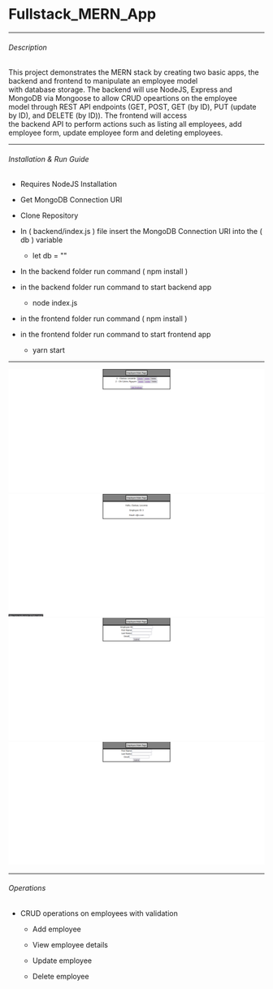 # Fullstack_MERN_App
----------------------------------------

###### Description

This project demonstrates the MERN stack by creating two basic apps, the backend and frontend to manipulate an employee model <br/>
with database storage. The backend will use NodeJS, Express and MongoDB via Mongoose to allow CRUD opeartions on the employee <br/>
model through REST API endpoints (GET, POST, GET (by ID), PUT (update by ID), and DELETE (by ID)). The frontend will access <br/>
the backend API to perform actions such as listing all employees, add employee form, update employee form and deleting employees.

----------------------------------------

###### Installation & Run Guide

* Requires NodeJS Installation

* Get MongoDB Connection URI

* Clone Repository

* In ( backend/index.js ) file insert the MongoDB Connection URI into the ( db ) variable

	*  let db = ""

* In the backend folder run command ( npm install )

* in the backend folder run command to start backend app

	* node index.js

* in the frontend folder run command ( npm install )

* in the frontend folder run command to start frontend app

	* yarn start

----------------------------------------

![Home Page](imgs/home.PNG)
![Details Page](imgs/details.PNG)
![Add Page](imgs/add.PNG)
![Update Page](imgs/update.PNG)

----------------------------------------

###### Operations

* CRUD operations on employees with validation

	* Add employee

	* View employee details

	* Update employee

	* Delete employee
